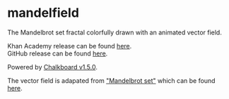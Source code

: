 # mandelfield
The Mandelbrot set fractal colorfully drawn with an animated vector field.

Khan Academy release can be found [here](https://www.khanacademy.org/cs/z/6240242778685440).\
GitHub release can be found [here](zushah.github.io/multibrot/index.html).

Powered by [Chalkboard v1.5.0](https://www.github.com/Zushah/Chalkboard).

The vector field is adapated from ["Mandelbrot set"](https://anvaka.github.io/fieldplay/?dt=0.004&fo=0.998&dp=0.009&cm=3&cx=-0.5670999999999999&cy=-0.07010000000000005&w=4.9916&h=4.9916&pc=30000&vf=%2F%2F%20p.x%20and%20p.y%20are%20current%20coordinates%0A%2F%2F%20v.x%20and%20v.y%20is%20a%20velocity%20at%20point%20p%0Avec2%20get_velocity%28vec2%20p%29%20%7B%0A%20%20vec2%20v%20%3D%20vec2%280.%2C%200.%29%3B%0A%0A%20%20%2F%2F%20change%20this%20to%20get%20a%20new%20vector%20field%0A%20%20vec2%20z%20%3D%20p%3B%0Afor%28int%20k%3D0%3B%20k%3C50%3B%20k%2B%2B%29%20%7B%0Az%20%3D%20vec2%28z.x%20*%20z.x%20-%20z.y%20*%20z.y%2C%202.%20*%20z.x%20*%20z.y%29%20%2B%20p%3B%0A%7D%0A%0Afloat%20mask%20%3D%20step%28length%28z%29%2C%202.%29%3B%0Av.x%20%3D%20-p.y%2Flength%28p%29%20*%20%280.5%20-%20mask%29%3B%0Av.y%20%3D%20p.x%2Flength%28p%29%20*%20%280.5%20-%20mask%29%3B%0A%0A%0A%0A%0A%20%20return%20v%3B%0A%7D) which can be found [here](https://github.com/anvaka/fieldplay/blob/main/Awesome%20Fields.md).